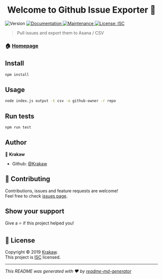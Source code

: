 <h1 align="center">Welcome to Github Issue Exporter 👋</h1>
<p>
  <img alt="Version" src="https://img.shields.io/badge/version-1.0.0-blue.svg?cacheSeconds=2592000" />
  <a href="https://github.com/Krakaw/github-issue-exporter#readme">
    <img alt="Documentation" src="https://img.shields.io/badge/documentation-yes-brightgreen.svg" target="_blank" />
  </a>
  <a href="https://github.com/Krakaw/github-issue-exporter/graphs/commit-activity">
    <img alt="Maintenance" src="https://img.shields.io/badge/Maintained%3F-yes-green.svg" target="_blank" />
  </a>
  <a href="https://github.com/Krakaw/github-issue-exporter/blob/master/LICENSE">
    <img alt="License: ISC" src="https://img.shields.io/badge/License-ISC-yellow.svg" target="_blank" />
  </a>
</p>

> Pull issues and export them to Asana / CSV

### 🏠 [Homepage](https://github.com/Krakaw/github-issue-exporter#readme)

## Install

```sh
npm install
```

## Usage

```sh
node index.js output -t csv -o github-owner -r repo
```

## Run tests

```sh
npm run test
```

## Author

👤 **Krakaw**

* Github: [@Krakaw](https://github.com/Krakaw)

## 🤝 Contributing

Contributions, issues and feature requests are welcome!<br />Feel free to check [issues page](https://github.com/Krakaw/github-issue-exporter/issues).

## Show your support

Give a ⭐️ if this project helped you!

## 📝 License

Copyright © 2019 [Krakaw](https://github.com/Krakaw).<br />
This project is [ISC](https://github.com/Krakaw/github-issue-exporter/blob/master/LICENSE) licensed.

***
_This README was generated with ❤️ by [readme-md-generator](https://github.com/kefranabg/readme-md-generator)_